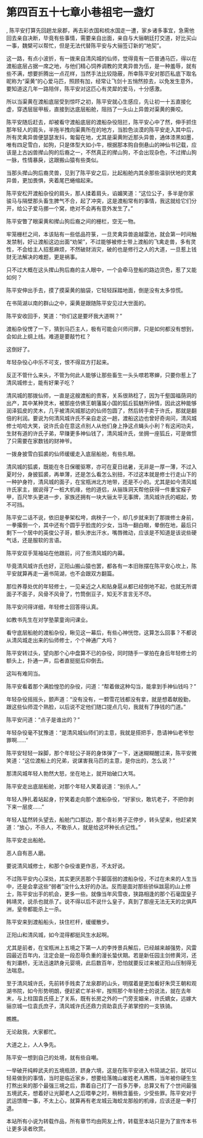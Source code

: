 # 第四百五十七章小巷祖宅一盏灯
,  陈平安打算先回趟龙泉郡，再去彩衣国和梳水国走一遭，家乡诸多事宜，急需他回去亲自决断，毕竟有些事情，需要亲自出面，亲自与大骊朝廷打交道，好比买山一事，魏檗可以帮忙，但是无法代替陈平安与大骊签订新的“地契”。
   这一路，有点小波折，有一拨来自清风城的仙师，觉得竟有一匹普通马匹，得以在渡船底层占据一席之地，与他们精心饲养调教的灵禽异兽为伍，是一种羞辱，就有些不满，想要折腾出一点花样，当然手法比较隐蔽，所幸陈平安对那匹私底下取名昵称为“渠黄”的心爱马匹，照顾有加，经常让飞剑十五悄然掠去，以免发生意外，要知道这几年一路陪伴，陈平安对这匹心有灵犀的爱马，十分感激。
   所以当渠黄在渡船底层受到惊吓之初，陈平安就心生感应，先让初一十五直接化虚，穿透层层甲板，直接到达底层船舱，阻挡了一头山上异兽对渠黄的撕咬。
   陈平安随后赶去，却被看守渡船底层的渡船杂役阻拦，陈平安心中了然，伸手抓住那年轻人的肩头，半拖半拽向渠黄所在的地方，当脸色淡漠的陈平安走入其中后，所有灵禽异兽便瑟瑟发抖，匍匐在地，尤其是渠黄附近那头异兽，通体漆黑如墨，唯有四足雪白，如狗，只是体型大如小牛，根据那本购自倒悬山的神仙书记载，应该是上古凶兽撵山狗的后裔之一，不然真正的撵山狗，不会出现杂色，不过撵山狗一脉，性情暴戾，这跟搬山猿有些类似。
   当那头撵山狗后裔灵兽，见到了陈平安之后，比起船舱内其余那些温驯伏地的灵禽异兽，更加畏惧，夹着尾巴蜷缩起来。
   陈平安松开渡船杂役的肩头，那人揉着肩头，谄媚笑道：“这位公子，多半是你家骏马与隔壁那头畜生脾气不合，起了冲突，这是渡船常有的事情，我这就给它们分开，给公子爱马挪一个窝，绝对不会再有意外发生了。”
   陈平安瞥了眼渠黄和撵山狗后裔之间的栅栏，空无一物。
   牢笼栅栏之间，本该贴有一些低品符箓，一旦灵禽异兽逾越雷池，就会第一时间触发禁制，好让渡船这边出面“劝架”，不过能够被修士带上渡船的飞禽走兽，多有灵性，不会给主人招惹麻烦，不然破财消灾，破的也是修行之人的大道，一旦惹上钱财无法解决的难题，更是祸事。
   只不过大概在这头撵山狗后裔的主人眼中，一个会牵马登船的路边货色，惹了又能如何？
   陈平安伸出手去，摸了摸渠黄的脑袋，它轻轻踩踏地面，倒是没有太多惊慌。
   在书简湖以南的群山之中，渠黄是跟随陈平安见过大世面的。
   陈平安收回手，笑道：“你们这是要坏我大道啊？”
   渡船杂役愣了一下，猜到马匹主人，极有可能会兴师问罪，只是如何都没有想到，会如此上纲上线。难道是要敲竹杠？
   这倒好了。
   年轻杂役心中乐不可支，恨不得双方打起来。
   反正不管什么来头，不管为何此人能够让那些畜生一头头噤若寒蝉，只要你惹上了清风城修士，能有好果子吃？
   清风城的那拨仙师，一直是这艘渡船的贵客，关系很熟稔了，因为千壑国福荫洞的出产，其中某种灵木，被那座仿佛王朝藩属小国的狐丘狐魅所钟情，因此这种能够润泽狐皮的灵木，几乎被清风城那边的仙师包圆了，然后转手卖于许氏，那就是翻倍的利润。要说为何清风城许氏不亲自走这一趟，渡船这边也曾好奇询问，清风城修士哈哈大笑，说许氏会在意这点别人从他们身上挣这点蝇头小利？有这闲功夫，生财有道的许氏子弟，早赚更多神仙钱了，清风城许氏，坐拥一座狐丘，可是做惯了只需要在家数钱的财神爷。
   一拨身披雪白狐裘的仙师缓缓走入底层船舱，有些扎眼。
   清风城的狐裘，既能在冬日保暖驱寒，亦可在夏日祛暑，无非是一厚一薄，不过入夏时分，身披狐裘，再单薄，还是怎么看怎么别扭，不过这本就是修士行走山下的一种护身符，清风城的面子，在宝瓶洲北方地带，还是不小的。尤其是如今清风城许氏家主，据说得了一桩大机缘，他的道侣，从骊珠洞天帮他获得一件重宝瘊子甲，百尺竿头更进一步，家族还拥有一块大骊太平无事牌，清风城许氏的崛起，势不可挡。
   陈平安二话不说，依旧是拳架松垮，病秧子一个，却几步就来到了那拨修士身前，一拳撂倒一个，其中还有个圆乎乎脸庞的少女，当场一翻白眼，晕倒在地，最后只剩下一个居中的英俊公子哥，额头渗出汗水，嘴唇微动，应该是不知道是该说些硬气话，还是服软的言语。
   陈平安双手笼袖站在他跟前，问了些清风城的内幕。
   毕竟清风城许氏也好，正阳山搬山猿也罢，都各有一本旧账摆在陈平安心坎上，陈平安就算再走一遍书简湖，也不会跟双方翻篇。
   那位养尊处优的年轻修士，一见亲近之人和贴身扈从都已经倒地不起，也就无所谓面子不面子，风骨不风骨了，竹筒倒豆子，知无不言言无不尽。
   陈平安问得详细，年轻修士回答得认真。
   如教书先生在对学塾蒙童询问课业。
   看守底层船舱的渡船杂役，瞅见这一幕后，有些心神恍惚，这算怎么回事？不都说从清风城走出来的仙师修士，个个神通广大吗？
   陈平安转过头，望向那个心中盘算不已的杂役，同时随手一掌拍在身后年轻修士的额头上，扑通一声，后者直挺挺后仰倒去。
   这叫有难同当。
   陈平安看着那个满脸惶恐的杂役，问道：“帮着做这种勾当，能拿到手神仙钱吗？”
   年轻杂役摇摇头，颤声道：“没有没有，一颗雪花钱都没有拿，就是想着献殷勤，跟这些仙师混个熟脸，以后说不定他们随口提点几句，我就有了挣钱的门道。”
   陈平安问道：“点子是谁出的？”
   年轻杂役毫不犹豫道：“是清风城仙师们的主意，我就是搭把手，恳请神仙老爷恕罪啊……”
   陈平安轻轻一跺脚，那个年轻公子哥的身体弹了一下，迷迷糊糊醒过来，陈平安微笑道：“这位渡船上的兄弟，说谋害我马匹的主意，是你出的，怎么说？”
   那清风城年轻人勃然大怒，坐在地上，就开始破口大骂。
   陈平安走出底层船舱，对那个年轻人笑着说道：“别杀人。”
   年轻人挣扎着站起身，狞笑着走向那个渡船杂役，“好家伙，敢坑老子，不把你剥下来一层皮……”
   年轻人猛然转头望去，船舱门口那边，那个青衫男子正停步，转头望来，他赶紧笑道：“放心，不杀人，不敢杀人，就是给这坏种长点记性。”
   陈平安走出船舱。
   恶人自有恶人磨。
   要说清风城修士，和那个杂役谁更作恶，不太好说。
   不过陈平安内心深处，其实更厌恶那个手脚孱弱的渡船杂役，不过在未来的人生当中，还是会拿这些“弱者”没什么太好的办法。反而是面对那些骄纵跋扈的山上修士，陈平安出手的机会，更多一些。就像当年风雪夜，狭路相逢的那个石毫国皇子韩靖灵，说杀也就杀了。说不得以后不说什么皇子，真到了那座无法无天的北俱芦洲，皇帝都能杀上一杀。
   陈平安来到渡船船头，扶住栏杆，缓缓散步。
   正阳山和清风城，如今混得都挺风生水起啊。
   尤其是前者，在宝瓶洲上五境之下第一人的李抟景兵解后，已经越来越强势，风雷园最近百年内，注定会是一段忍辱负重的漫长蛰伏期。若是新任园主剑修黄河，还有刘灞桥，无法迅速跻身元婴境，此后数百年，恐怕就要反过来被正阳山压制得无法喘息。
   至于清风城许氏，先前转手贱卖了龙泉郡的山头，明摆着是更加看好朱荧王朝和观湖书院，如今形势明朗，便赶紧亡羊补牢，按照那个年轻修士的说法，就在去年末，与上柱国袁氏搭上了关系，既有长房之外的一门旁支姻亲，许氏嫡女，远嫁大骊京城一位袁氏庶子，清风城许氏还鼎力资助袁氏子弟掌控的一支铁骑。
   瞧瞧。
   无论敌我，大家都忙。
   大道之上，人人争先。
   陈平安一想到自己的处境，就有些自嘲。
   一举破开纯粹武夫的五境瓶颈，跻身六境，这是在陈平安进入书简湖之前，就可以轻易做到的事情，当时是临近家乡，想要给落魄山崔姓老人瞧瞧，当年被你硬生生打熬出来的那个最强三境之后，靠着自己打了一百多万拳，总算又有了个世间最强五境武夫，想着好让光脚老人之后喂拳之时，稍稍含蓄些，少受些罪。陈平安对于武运馈赠一事，不太上心，就算再有老龙城云海蛟龙那般的机缘，应该还是一拳打退。
  本站所有小说为转载作品，所有章节均由网友上传，转载至本站只是为了宣传本书让更多读者欣赏。